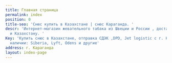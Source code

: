 ```yaml
---
title: Главная страница
permalink: index
position: 0
title-seo: 'Снюс купить в Казахстане | снюс Караганда. '
descr: 'Интернет-магазин жевательного табака из Швеции и России , доставка по России
  и Казахстану. '
Key: 'Купить снюс в Казахстане, отправка СДЭК ,DPD, Jet logistic с г. Караганда. В
  наличии: Siberia, Lyft, Odens и другие'
address: г. Караганда
layout: index-page
---
```


